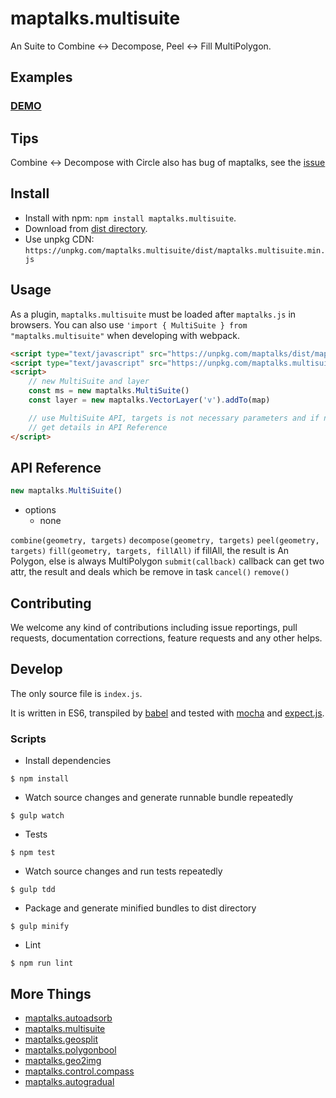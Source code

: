 # maptalks.multisuite

An Suite to Combine <-> Decompose, Peel <-> Fill MultiPolygon.

## Examples

### [DEMO](https://cxiaof.github.io/maptalks.multisuite/demo/index.html)

## Tips

Combine <-> Decompose with Circle also has bug of maptalks, see the [issue](https://github.com/maptalks/maptalks.js/issues/725)

## Install

-   Install with npm: `npm install maptalks.multisuite`.
-   Download from [dist directory](https://github.com/cXiaof/maptalks.multisuite/tree/master/dist).
-   Use unpkg CDN: `https://unpkg.com/maptalks.multisuite/dist/maptalks.multisuite.min.js`

## Usage

As a plugin, `maptalks.multisuite` must be loaded after `maptalks.js` in browsers. You can also use `'import { MultiSuite } from "maptalks.multisuite"` when developing with webpack.

```html
<script type="text/javascript" src="https://unpkg.com/maptalks/dist/maptalks.min.js"></script>
<script type="text/javascript" src="https://unpkg.com/maptalks.multisuite/dist/maptalks.multisuite.min.js"></script>
<script>
    // new MultiSuite and layer
    const ms = new maptalks.MultiSuite()
    const layer = new maptalks.VectorLayer('v').addTo(map)

    // use MultiSuite API, targets is not necessary parameters and if no targets user will choose geometry on the map
    // get details in API Reference
</script>
```

## API Reference

```javascript
new maptalks.MultiSuite()
```

-   options
    -   none

`combine(geometry, targets)`
`decompose(geometry, targets)`
`peel(geometry, targets)`
`fill(geometry, targets, fillAll)` if fillAll, the result is An Polygon, else is always MultiPolygon
`submit(callback)` callback can get two attr, the result and deals which be remove in task
`cancel()`
`remove()`

## Contributing

We welcome any kind of contributions including issue reportings, pull requests, documentation corrections, feature requests and any other helps.

## Develop

The only source file is `index.js`.

It is written in ES6, transpiled by [babel](https://babeljs.io/) and tested with [mocha](https://mochajs.org) and [expect.js](https://github.com/Automattic/expect.js).

### Scripts

-   Install dependencies

```shell
$ npm install
```

-   Watch source changes and generate runnable bundle repeatedly

```shell
$ gulp watch
```

-   Tests

```shell
$ npm test
```

-   Watch source changes and run tests repeatedly

```shell
$ gulp tdd
```

-   Package and generate minified bundles to dist directory

```shell
$ gulp minify
```

-   Lint

```shell
$ npm run lint
```

## More Things

-   [maptalks.autoadsorb](https://github.com/cXiaof/maptalks.autoadsorb/issues)
-   [maptalks.multisuite](https://github.com/cXiaof/maptalks.multisuite/issues)
-   [maptalks.geosplit](https://github.com/cXiaof/maptalks.geosplit/issues)
-   [maptalks.polygonbool](https://github.com/cXiaof/maptalks.polygonbool/issues)
-   [maptalks.geo2img](https://github.com/cXiaof/maptalks.geo2img/issues)
-   [maptalks.control.compass](https://github.com/cXiaof/maptalks.control.compass/issues)
-   [maptalks.autogradual](https://github.com/cXiaof/maptalks.autogradual/issues)
